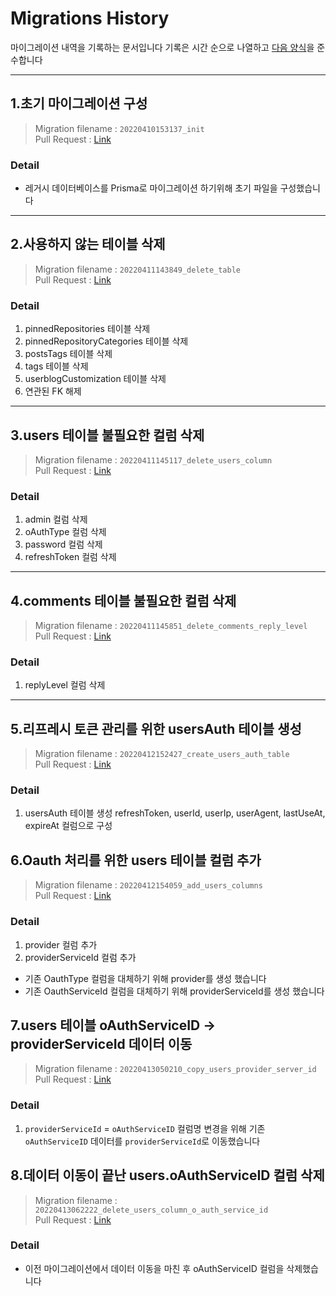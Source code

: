 # Migrations History

마이그레이션 내역을 기록하는 문서입니다
기록은 시간 순으로 나열하고 [다음 양식](https://github.com/TIL-Log-lab/Tilog-server-node-v2/discussions/4#discussioncomment-2568167)을 준수합니다

---

## 1.초기 마이그레이션 구성

> Migration filename : `20220410153137_init`  
> Pull Request : [Link](https://github.com/TIL-Log-lab/Tilog-server-node-v2/pull/6)

### Detail

- 레거시 데이터베이스를 Prisma로 마이그레이션 하기위해 초기 파일을 구성했습니다

---

## 2.사용하지 않는 테이블 삭제

> Migration filename : `20220411143849_delete_table`  
> Pull Request : [Link](https://github.com/TIL-Log-lab/Tilog-server-node-v2/pull/14)

### Detail

1. pinnedRepositories 테이블 삭제
2. pinnedRepositoryCategories 테이블 삭제
3. postsTags 테이블 삭제
4. tags 테이블 삭제
5. userblogCustomization 테이블 삭제
6. 연관된 FK 해제

---

## 3.users 테이블 불필요한 컬럼 삭제

> Migration filename : `20220411145117_delete_users_column`  
> Pull Request : [Link](https://github.com/TIL-Log-lab/Tilog-server-node-v2/pull/14)

### Detail

1. admin 컬럼 삭제
2. oAuthType 컬럼 삭제
3. password 컬럼 삭제
4. refreshToken 컬럼 삭제

---

## 4.comments 테이블 불필요한 컬럼 삭제

> Migration filename : `20220411145851_delete_comments_reply_level`  
> Pull Request : [Link](https://github.com/TIL-Log-lab/Tilog-server-node-v2/pull/14)

### Detail

1. replyLevel 컬럼 삭제

---

## 5.리프레시 토큰 관리를 위한 usersAuth 테이블 생성

> Migration filename : `20220412152427_create_users_auth_table`  
> Pull Request : [Link](https://github.com/TIL-Log-lab/Tilog-server-node-v2/pull/19)

### Detail

1. usersAuth 테이블 생성
   refreshToken, userId, userIp, userAgent, lastUseAt, expireAt 컬럼으로 구성

## 6.Oauth 처리를 위한 users 테이블 컬럼 추가

> Migration filename : `20220412154059_add_users_columns`  
> Pull Request : [Link](https://github.com/TIL-Log-lab/Tilog-server-node-v2/pull/19)

### Detail

1. provider 컬럼 추가
2. providerServiceId 컬럼 추가

- 기존 OauthType 컬럼을 대체하기 위해 provider를 생성 했습니다
- 기존 OauthServiceId 컬럼을 대체하기 위해 providerServiceId를 생성 했습니다

## 7.users 테이블 oAuthServiceID -> providerServiceId 데이터 이동

> Migration filename : `20220413050210_copy_users_provider_server_id`  
> Pull Request : [Link](https://github.com/TIL-Log-lab/Tilog-server-node-v2/pull/19)

### Detail

1. `providerServiceId` = `oAuthServiceID`
   컬럼명 변경을 위해 기존 `oAuthServiceID` 데이터를 `providerServiceId`로 이동했습니다

## 8.데이터 이동이 끝난 users.oAuthServiceID 컬럼 삭제

> Migration filename : `20220413062222_delete_users_column_o_auth_service_id`  
> Pull Request : [Link](https://github.com/TIL-Log-lab/Tilog-server-node-v2/pull/19)

### Detail

- 이전 마이그레이션에서 데이터 이동을 마친 후 oAuthServiceID 컬럼을 삭제했습니다
